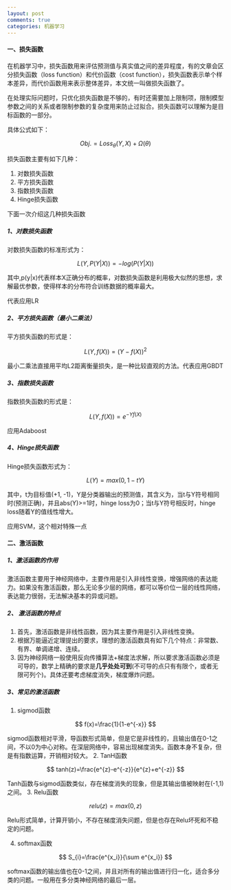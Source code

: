 ```yaml
---
layout: post
comments: true
categories: 机器学习
---
```


#### 一、损失函数
在机器学习中，损失函数用来评估预测值与真实值之间的差异程度，有的文章会区分损失函数（loss function）和代价函数（cost function），损失函数表示单个样本差异，而代价函数用来表示整体差异，本文统一叫做损失函数了。

在处理实际问题时，只优化损失函数是不够的，有时还需要加上限制项，限制模型参数之间的关系或者限制参数的复杂度用来防止过拟合。损失函数可以理解为是目标函数的一部分。

具体公式如下：

$$
Obj.=Loss_{\theta}(Y,X)+ \Omega(\theta)
$$

损失函数主要有如下几种：

1. 对数损失函数
2. 平方损失函数
3. 指数损失函数
4. Hinge损失函数

下面一次介绍这几种损失函数

##### 1、对数损失函数
对数损失函数的标准形式为：

$$
L(Y,P(Y|X))=-log(P(Y|X))
$$

其中,p(y\|x)代表样本X正确分布的概率，对数损失函数是利用极大似然的思想，求解最优参数，使得样本的分布符合训练数据的概率最大。

代表应用LR
##### 2、平方损失函数（最小二乘法）
平方损失函数的形式是：

$$
L(Y,f(X))=(Y-f(X))^2
$$

最小二乘法直接用平均L2距离衡量损失，是一种比较直观的方法。代表应用GBDT

##### 3、指数损失函数
指数损失函数的形式是：

$$
L(Y,f(X))=e^{-Yf(X)}
$$

应用Adaboost

##### 4、Hinge损失函数
Hinge损失函数形式为：

$$
L(Y)=max(0, 1-tY)
$$

其中，t为目标值(+1, -1)，Y是分类器输出的预测值，其含义为，当t与Y符号相同时(预测正确)，并且abs(Y)>=1时，hinge loss为0；当t与Y符号相反时，hinge loss随着Y的值线性增大。

应用SVM，这个相对特殊一点

#### 二、激活函数

##### 1、激活函数的作用
激活函数主要用于神经网络中，主要作用是引入非线性变换，增强网络的表达能力。如果没有激活函数，那么无论多少层的网络，都可以等价位一层的线性网络，表达能力很弱，无法解决基本的异或问题。

##### 2、 激活函数的特点
1. 首先，激活函数是非线性函数，因为其主要作用是引入非线性变换。
2. 根据万能逼近定理提出的要求，理想的激活函数具有如下几个特点：非常数、有界、单调递增、连续。
3. 因为神经网络一般使用反向传播算法+梯度法求解，所以要求激活函数必须是可导的，数学上精确的要求是**几乎处处可到**(不可导的点只有有限个，或者无限可列个)。具体还要考虑梯度消失，梯度爆炸问题。

##### 3、常见的激活函数
1. sigmod函数

$$
f(x)=\frac{1}{1-e^{-x}}
$$

sigmod函数相对平滑，导函数形式简单，但是它是非线性的，且输出值在0-1之间，不以0为中心对称。在深层网络中，容易出现梯度消失。函数本身不复杂，但是有指数运算，开销相对较大。
2. TanH函数

$$
tanh(z)=\frac{e^{z}-e^{-z}}{e^{z}+e^{-z}}
$$

Tanh函数与sigmod函数类似，存在梯度消失的现象，但是其输出值被映射在(-1,1)之间。
3. Relu函数

$$
relu(z)=max(0,z)
$$

Relu形式简单，计算开销小，不存在梯度消失问题，但是也存在Relu坏死和不稳定的问题。

4. softmax函数

$$
S_{i}=\frac{e^{x_i}}{\sum e^{x_i}}
$$

softmax函数的输出值也在0-1之间，并且对所有的输出值进行归一化，适合多分类的问题。一般用在多分类神经网络的最后一层。
